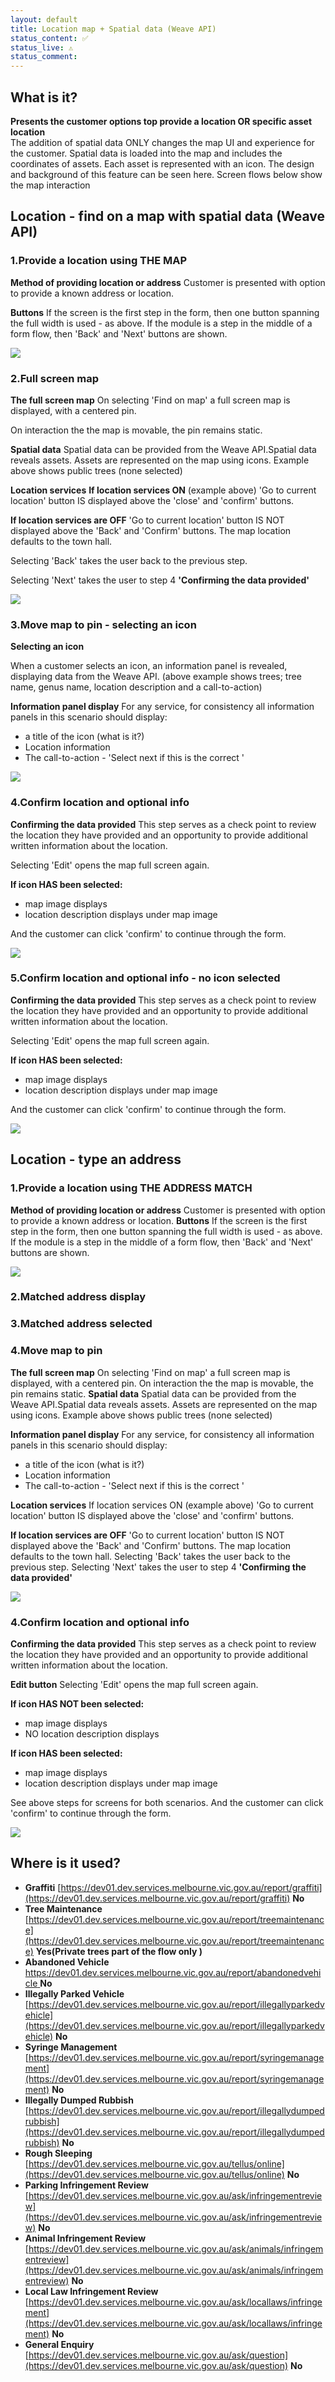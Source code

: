 ```yaml
---
layout: default
title: Location map + Spatial data (Weave API)
status_content: ✅
status_live: ⚠️
status_comment:
---
```


## What is it?
__Presents the customer options top provide a location OR specific asset location__  
The addition of spatial data ONLY changes the map UI and experience for the customer. 
Spatial data is loaded into the map and includes the coordinates of assets.
Each asset is represented with an icon. 
The design and background of this feature can be seen here.
Screen flows below show the map interaction

## Location - find on a map with spatial data (Weave API)

### 1.Provide a location using THE MAP

__Method of providing location or address__
Customer is presented with option to provide a known address or location.

__Buttons__
If the screen is the first step in the form, then one button spanning the full width is used - as above.
If the module is a step in the middle of a form flow, then 'Back' and 'Next' buttons are shown. 


![](img/find_onmap_spatial_data1.png)

### 2.Full screen map

__The full screen map__
On selecting 'Find on map' a full screen map is displayed, with a centered pin. 

On interaction the the map is movable, the pin remains static. 

__Spatial data__
Spatial data can be provided from the Weave API.Spatial data reveals assets. 
Assets are represented on the map using icons. 
Example above shows public trees (none selected)

__Location services__
__If location services ON__ (example above)
'Go to current location' button IS displayed above the 'close' and 'confirm' buttons. 

__If location services are OFF__
'Go to current location' button IS NOT displayed above the 'Back' and 'Confirm' buttons. 
The map location defaults to the town hall.

Selecting 'Back' takes the user back to the previous step. 

Selecting 'Next' takes the user to step 4 __'Confirming the data provided'__



![](img/find_onmap_spatial_data2.png)

### 3.Move map to pin - selecting an icon
__Selecting an icon__

When a customer selects an icon, an information panel is revealed, displaying data from the Weave API. (above example shows trees; tree name, genus name, location description and a call-to-action)

__Information panel display__
For any service, for consistency all information panels in this scenario should display:
- a title of the icon (what is it?)
- Location information
- The call-to-action - 'Select next if this is the correct <asset-name>'



![](img/find_onmap_spatial_data3.png)

### 4.Confirm location and optional info

__Confirming the data provided__
This step serves as a check point to review the location they have provided and an opportunity to provide additional written information about the location. 

Selecting 'Edit' opens the map full screen again.

__If icon HAS been selected:__
- map image displays
- location description displays under map image

And the customer can click 'confirm' to continue through the form.


![](img/find_onmap_spatial_data4.png)

### 5.Confirm location and optional info - no icon selected

__Confirming the data provided__
This step serves as a check point to review the location they have provided and an opportunity to provide additional written information about the location. 

Selecting 'Edit' opens the map full screen again.

__If icon HAS been selected:__
- map image displays
- location description displays under map image

And the customer can click 'confirm' to continue through the form.


![](img/find_onmap_spatial_data5.png)


## Location - type an address

### 1.Provide a location using THE ADDRESS MATCH

__Method of providing location or address__
Customer is presented with option to provide a known address or location.
__Buttons__
If the screen is the first step in the form, then one button spanning the full width is used - as above.
If the module is a step in the middle of a form flow, then 'Back' and 'Next' buttons are shown.

![](img/find_on_map_type1.png)


### 2.Matched address display

### 3.Matched address selected

### 4.Move map to pin 

__The full screen map__
On selecting 'Find on map' a full screen map is displayed, with a centered pin. 
On interaction the the map is movable, the pin remains static.
__Spatial data__
Spatial data can be provided from the Weave API.Spatial data reveals assets. 
Assets are represented on the map using icons. 
Example above shows public trees (none selected)

__Information panel display__
For any service, for consistency all information panels in this scenario should display:
- a title of the icon (what is it?)
- Location information
- The call-to-action - 'Select next if this is the correct <asset-name>'

__Location services__
If location services ON (example above)
'Go to current location' button IS displayed above the 'close' and 'confirm' buttons. 

__If location services are OFF__
'Go to current location' button IS NOT displayed above the 'Back' and 'Confirm' buttons. 
The map location defaults to the town hall.
Selecting 'Back' takes the user back to the previous step. 
Selecting 'Next' takes the user to step 4 __'Confirming the data provided'__

![](img/find_on_map_type2.png)


### 4.Confirm location and optional info

__Confirming the data provided__
This step serves as a check point to review the location they have provided and an opportunity to provide additional written information about the location. 

__Edit button__
Selecting 'Edit' opens the map full screen again.

__If icon HAS NOT been selected:__
- map image displays
- NO location description displays

__If icon HAS been selected:__
- map image displays
- location description displays under map image

See above steps for screens for both scenarios.
And the customer can click 'confirm' to continue through the form.

![](img/find_on_map_type3.png)



## Where is it used?

- __Graffiti__ [https://dev01.dev.services.melbourne.vic.gov.au/report/graffiti](https://dev01.dev.services.melbourne.vic.gov.au/report/graffiti)  __No__  
- __Tree Maintenance__ [https://dev01.dev.services.melbourne.vic.gov.au/report/treemaintenance](https://dev01.dev.services.melbourne.vic.gov.au/report/treemaintenance)  __Yes(Private trees part of the flow only )__
- __Abandoned Vehicle__ [https://dev01.dev.services.melbourne.vic.gov.au/report/abandonedvehicle ](https://dev01.dev.services.melbourne.vic.gov.au/report/abandonedvehicle )  __No__
- __Illegally Parked Vehicle__ [https://dev01.dev.services.melbourne.vic.gov.au/report/illegallyparkedvehicle](https://dev01.dev.services.melbourne.vic.gov.au/report/illegallyparkedvehicle)  __No__
- __Syringe Management__ [https://dev01.dev.services.melbourne.vic.gov.au/report/syringemanagement](https://dev01.dev.services.melbourne.vic.gov.au/report/syringemanagement)  __No__
- __Illegally Dumped Rubbish__ [https://dev01.dev.services.melbourne.vic.gov.au/report/illegallydumpedrubbish](https://dev01.dev.services.melbourne.vic.gov.au/report/illegallydumpedrubbish)  __No__
- __Rough Sleeping__ [https://dev01.dev.services.melbourne.vic.gov.au/tellus/online](https://dev01.dev.services.melbourne.vic.gov.au/tellus/online)  __No__
- __Parking Infringement Review__ [https://dev01.dev.services.melbourne.vic.gov.au/ask/infringementreview](https://dev01.dev.services.melbourne.vic.gov.au/ask/infringementreview)  __No__
- __Animal Infringement Review__ [https://dev01.dev.services.melbourne.vic.gov.au/ask/animals/infringementreview](https://dev01.dev.services.melbourne.vic.gov.au/ask/animals/infringementreview)  __No__
- __Local Law Infringement Review__ [https://dev01.dev.services.melbourne.vic.gov.au/ask/locallaws/infringement](https://dev01.dev.services.melbourne.vic.gov.au/ask/locallaws/infringement)  __No__
- __General Enquiry__ [https://dev01.dev.services.melbourne.vic.gov.au/ask/question](https://dev01.dev.services.melbourne.vic.gov.au/ask/question)  __No__